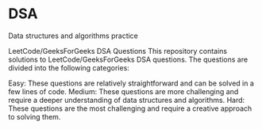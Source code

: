 # DSA
Data structures and algorithms practice


LeetCode/GeeksForGeeks DSA Questions
This repository contains solutions to LeetCode/GeeksForGeeks DSA questions. The questions are divided into the following categories:

Easy: These questions are relatively straightforward and can be solved in a few lines of code.
Medium: These questions are more challenging and require a deeper understanding of data structures and algorithms.
Hard: These questions are the most challenging and require a creative approach to solving them.

